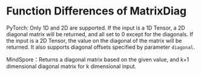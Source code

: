 ﻿# Function Differences of MatrixDiag

PyTorch: Only 1D and 2D are supported. If the input is a 1D Tensor, a 2D diagonal matrix will be returned, and all set to 0 except for the diagonals. If the input is a 2D Tensor, the value on the diagonal of the matrix will be returned. It also supports diagonal offsets specified by parameter `diagonal`.

MindSpore：Returns a diagonal matrix based on the given value, and k+1 dimensional diagonal matrix for k dimensional input.
